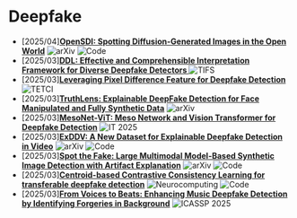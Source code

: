 # Deepfake
- [2025/04]**[OpenSDI: Spotting Diffusion-Generated Images in the Open World](https://arxiv.org/abs/2503.19653)** ![arXiv](https://img.shields.io/badge/arXiv-blue) ![Code](https://img.shields.io/badge/Code-violet)
- [2025/03]**[DDL: Effective and Comprehensible Interpretation Framework for Diverse Deepfake Detectors
](https://ieeexplore.ieee.org/abstract/document/10937201)** ![TIFS](https://img.shields.io/badge/TIFS-blue)
- [2025/03]**[Leveraging Pixel Difference Feature for Deepfake Detection](https://ieeexplore.ieee.org/abstract/document/10937061)** ![TETCI](https://img.shields.io/badge/TETCI-blue)
- [2025/03]**[TruthLens: Explainable DeepFake Detection for Face Manipulated and Fully Synthetic Data](https://arxiv.org/abs/2503.15867)** ![arXiv](https://img.shields.io/badge/arXiv-blue)
- [2025/03]**[MesoNet-ViT: Meso Network and Vision Transformer for Deepfake Detection](https://ieeexplore.ieee.org/abstract/document/10930249)** ![IT 2025](https://img.shields.io/badge/IT%202025-blue)
- [2025/03]**[ExDDV: A New Dataset for Explainable Deepfake Detection in Video](https://arxiv.org/abs/2503.14421)** ![arXiv](https://img.shields.io/badge/arXiv-blue) ![Code](https://img.shields.io/badge/Code-violet)
- [2025/03]**[Spot the Fake: Large Multimodal Model-Based Synthetic Image Detection with Artifact Explanation](https://arxiv.org/abs/2503.14905)** ![arXiv](https://img.shields.io/badge/arXiv-blue) ![Code](https://img.shields.io/badge/Code-violet)
- [2025/03]**[Centroid-based Contrastive Consistency Learning for transferable deepfake detection](https://www.sciencedirect.com/science/article/pii/S0925231225006812)** ![Neurocomputing](https://img.shields.io/badge/Neurocomputing-blue) ![Code](https://img.shields.io/badge/Code-violet)
- [2025/03]**[From Voices to Beats: Enhancing Music Deepfake Detection by Identifying Forgeries in Background](https://ieeexplore.ieee.org/abstract/document/10890293)** ![ICASSP 2025](https://img.shields.io/badge/ICASSP%202025-blue)
